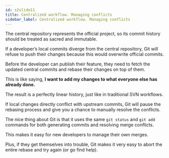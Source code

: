 ```yaml
---
id: s2slide11
title: Centralized workflow. Managing conflicts
sidebar_label: Centralized workflow. Managing conflicts
---
```




The central repository represents the official project, so its commit history should be treated as sacred and immutable.

If a developer’s local commits diverge from the central repository, Git will refuse to push their changes because this would overwrite official commits.


Before the developer can publish their feature, they need to fetch the updated central commits and rebase their changes on top of them.

This is like saying, __I want to add my changes to what everyone else has already done.__

The result is a perfectly linear history, just like in traditional SVN workflows.

If local changes directly conflict with upstream commits, Git will pause the rebasing process and give you a chance to manually resolve the conflicts.

The nice thing about Git is that it uses the same `git status` and `git add` commands for both generating commits and resolving merge conflicts.

This makes it easy for new developers to manage their own merges.

Plus, if they get themselves into trouble, Git makes it very easy to abort the entire rebase and try again (or go find help).
